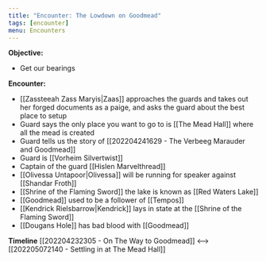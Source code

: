 ```yaml
---
title: "Encounter: The Lowdown on Goodmead"
tags: [encounter]
menu: Encounters
---
```

**Objective:** 
- Get our bearings

**Encounter:**
- [[Zassteeah Zass Maryis|Zaas]] approaches the guards and takes out her forged documents as a paige, and asks the guard about the best place to setup
- Guard says the only place you want to go to is [[The Mead Hall]] where all the mead is created
- Guard tells us the story of [[202204241629 - The Verbeeg Marauder and Goodmead]]
- Guard is [[Vorheim Silvertwist]]
- Captain of the guard [[Hislen Marvelthread]]
- [[Olivessa Untapoor|Olivessa]] will be running for speaker against [[Shandar Froth]]
- [[Shrine of the Flaming Sword]] the lake is known as [[Red Waters Lake]]
- [[Goodmead]] used to be a follower of [[Tempos]]
- [[Kendrick Rielsbarrow|Kendrick]] lays in state at the [[Shrine of the Flaming Sword]]
- [[Dougans Hole]] has bad blood with [[Goodmead]]

**Timeline**
[[202204232305 - On The Way to Goodmead]] <--> [[202205072140 - Settling in at The Mead Hall]]